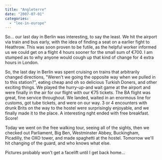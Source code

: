 ```yaml
---
title: "Angleterre"
date: "2007-07-01"
categories: 
  - "lee-in-europe"
---
```


So... our last day in Berlin was interesting, to say the least. We hit the airport via train and bus early, with the idea of finding a seat on a earlier fight to Heathrow. This was soon proven to be futile, as the helpful worker informed us we could get on a flight 4 hours sooner for the small sum of €700. I am stumped as to why anyone would cough up that kind of change for 4 extra hours in London.

So, the last day in Berlin was spent cruising on trains that arbitrarily changed directions, "Weren't we going the opposite way when we pulled in to this station?", eating cheap and oh so delicious Turkish Doners, and other exciting things. We played the hurry-up-and wait game at the airport and were finally in the air for our flight with our €75 tickets. The BA flight was great, fine service throughout. We landed, waited in an enormous line for customs, got tube tickets, and were on our way. 3 or 4 encounters with drunk Brits on the way to the hostel were surprisingly enjoyable, and we finally made it to the place. A interesting nght ended with free breakfast. Score!

Today we went on the free walking tour, seeing all of the sights, then we checked out Parliament, Big Ben, Westminster Abbey, Buckingham, Picadilly, the OXO tower, and made spaghetti at the hostel. Tomorrow we'll hit changing of the guard, and who knows what else.

Pictures probably won't get a facelift until I get back home...
